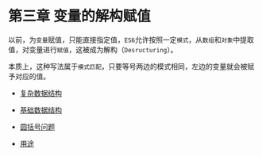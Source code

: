 # 第三章 变量的解构赋值

以前，为`变量`赋值，只能直接指定值，`ES6`允许按照一定`模式`，从`数组`和`对象`中提取值，对变量进行`赋值`，这被成为解构（`Desructuring`）。

本质上，这种写法属于`模式匹配`，只要等号两边的模式相同，左边的变量就会被赋予对应的值。

- [复杂数据结构](./complex.md)

- [基础数据结构](./base.md)

- [圆括号问题](./parentheses.md)

- [用途](./use.md)